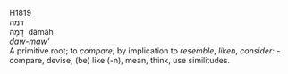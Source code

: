 <body>
  <p>H1819<br>  דּמה  <br> דָּמָה  ‎  dâmâh  <br><i>daw-maw‘ </i><br>A primitive root; to <i>compare</i>; by implication to <i>resemble</i>, <i>liken</i>, <i>consider: - </i>compare, devise, (be) like (-n), mean, think, use similitudes.<br></p>
 </body>